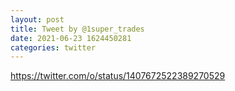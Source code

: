 ```yaml
--- 
layout: post 
title: Tweet by @1super_trades 
date: 2021-06-23 1624450281 
categories: twitter 
--- 
```

https://twitter.com/o/status/1407672522389270529